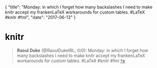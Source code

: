 {
  "title": "Monday: in which I forget how many backslashes I need to make knitr accept my frankenLaTeX workarounds for custom tables. #LaTeX #knitr #fml",
  "date": "2017-06-13"
}

# knitr

> **Raoul Duke** (@RaoulDukeIRL; 0/0): Monday: in which I forget how many backslashes I need to make knitr accept my frankenLaTeX workarounds for custom tables. #LaTeX #knitr #fml  [&#8618;](https://twitter.com/xieyihui/status/874460323104911361)

<!-- -->


